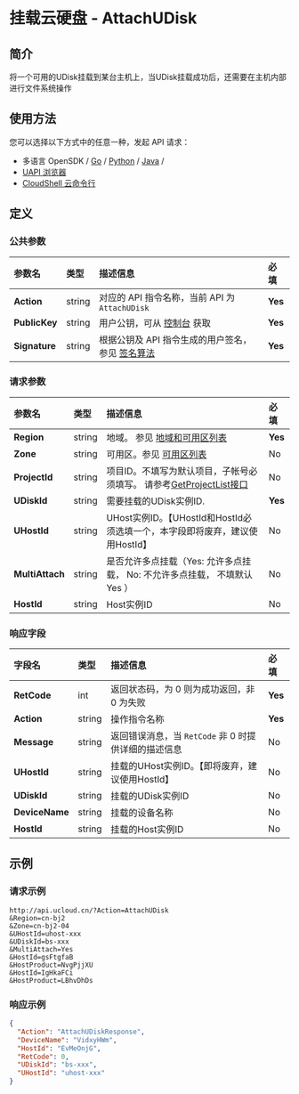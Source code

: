 # 挂载云硬盘 - AttachUDisk

## 简介

将一个可用的UDisk挂载到某台主机上，当UDisk挂载成功后，还需要在主机内部进行文件系统操作






## 使用方法

您可以选择以下方式中的任意一种，发起 API 请求：
- 多语言 OpenSDK / [Go](https://github.com/ucloud/ucloud-sdk-go) / [Python](https://github.com/ucloud/ucloud-sdk-python3) / [Java](https://github.com/ucloud/ucloud-sdk-java) /
- [UAPI 浏览器](https://console.ucloud.cn/uapi/detail?id=AttachUDisk)
- [CloudShell 云命令行](https://shell.ucloud.cn/)


## 定义

### 公共参数

| 参数名 | 类型 | 描述信息 | 必填 |
|:---|:---|:---|:---|
| **Action**     | string  | 对应的 API 指令名称，当前 API 为 `AttachUDisk`                        | **Yes** |
| **PublicKey**  | string  | 用户公钥，可从 [控制台](https://console.ucloud.cn/uapi/apikey) 获取                                             | **Yes** |
| **Signature**  | string  | 根据公钥及 API 指令生成的用户签名，参见 [签名算法](api/summary/signature.md)  | **Yes** |

### 请求参数

| 参数名 | 类型 | 描述信息 | 必填 |
|:---|:---|:---|:---|
| **Region** | string | 地域。 参见 [地域和可用区列表](api/summary/regionlist) |**Yes**|
| **Zone** | string | 可用区。参见 [可用区列表](api/summary/regionlist) |No|
| **ProjectId** | string | 项目ID。不填写为默认项目，子帐号必须填写。 请参考[GetProjectList接口](api/summary/get_project_list) |No|
| **UDiskId** | string | 需要挂载的UDisk实例ID. |**Yes**|
| **UHostId** | string | UHost实例ID。【UHostId和HostId必须选填一个，本字段即将废弃，建议使用HostId】 |No|
| **MultiAttach** | string | 是否允许多点挂载（Yes: 允许多点挂载， No: 不允许多点挂载， 不填默认Yes ） |No|
| **HostId** | string | Host实例ID |No|

### 响应字段

| 字段名 | 类型 | 描述信息 | 必填 |
|:---|:---|:---|:---|
| **RetCode** | int | 返回状态码，为 0 则为成功返回，非 0 为失败 |**Yes**|
| **Action** | string | 操作指令名称 |**Yes**|
| **Message** | string | 返回错误消息，当 `RetCode` 非 0 时提供详细的描述信息 |No|
| **UHostId** | string | 挂载的UHost实例ID。【即将废弃，建议使用HostId】 |No|
| **UDiskId** | string | 挂载的UDisk实例ID |No|
| **DeviceName** | string | 挂载的设备名称 |No|
| **HostId** | string | 挂载的Host实例ID |No|




## 示例

### 请求示例
    
```
http://api.ucloud.cn/?Action=AttachUDisk
&Region=cn-bj2
&Zone=cn-bj2-04
&UHostId=uhost-xxx
&UDiskId=bs-xxx
&MultiAttach=Yes
&HostId=gsFtgfaB
&HostProduct=NvgPjjXU
&HostId=IgHkaFCi
&HostProduct=LBhvDhDs
```

### 响应示例
    
```json
{
  "Action": "AttachUDiskResponse",
  "DeviceName": "VidxyHWm",
  "HostId": "EvMeOnjG",
  "RetCode": 0,
  "UDiskId": "bs-xxx",
  "UHostId": "uhost-xxx"
}
```





